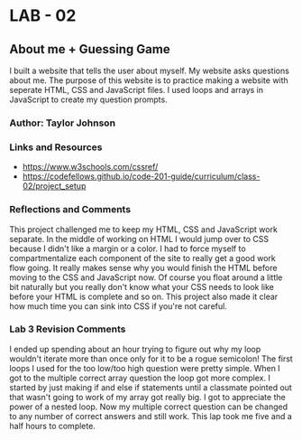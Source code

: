 # LAB - 02
## About me + Guessing Game
I built a website that tells the user about myself. My website asks questions about me. The purpose of this website is to practice making a website with seperate HTML, CSS and JavaScript files. I used loops and arrays in JavaScript to create my question prompts.
### Author: Taylor Johnson
### Links and Resources
- https://www.w3schools.com/cssref/
- https://codefellows.github.io/code-201-guide/curriculum/class-02/project_setup
### Reflections and Comments
This project challenged me to keep my HTML, CSS and JavaScript work separate. In the middle of working on HTML I would jump over to CSS because I didn't like a margin or a color. I had to force myself to compartmentalize each component of the site to really get a good work flow going. It really makes sense why you would finish the HTML before moving to the CSS and JavaScript now. Of course you float around a little bit naturally but you really don't know what your CSS needs to  look like before your HTML is complete and so on. This project also made it clear how much time you can sink into CSS if you're not careful. 
### Lab 3 Revision Comments
I ended up spending about an hour trying to figure out why my loop wouldn't iterate more than once only for it to be a rogue semicolon! The first loops I used for the too low/too high question were pretty simple. When I got to the multiple correct array question the loop got more complex. I started by just making if and else if statements until a classmate pointed out that wasn't going to work of my array got really big. I got to appreciate the power of a nested loop. Now my multiple correct question can be changed to any number of correct answers and still work. This lap took me five and a half hours to complete. 